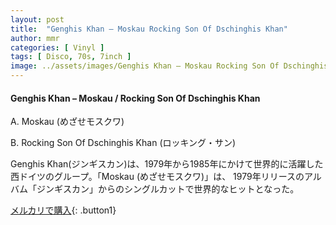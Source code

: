 ```yaml
---
layout: post
title:  "Genghis Khan – Moskau Rocking Son Of Dschinghis Khan"
author: mmr
categories: [ Vinyl ]
tags: [ Disco, 70s, 7inch ]
image: ../assets/images/Genghis Khan – Moskau Rocking Son Of Dschinghis Khan.jpg
---
```


#### Genghis Khan – Moskau / Rocking Son Of Dschinghis Khan

A. Moskau (めざせモスクワ)

B. Rocking Son Of Dschinghis Khan (ロッキング・サン)

Genghis Khan(ジンギスカン)は、1979年から1985年にかけて世界的に活躍した西ドイツのグループ。「Moskau (めざせモスクワ)」は、 1979年リリースのアルバム「ジンギスカン」からのシングルカットで世界的なヒットとなった。



[メルカリで購入](https://jp.mercari.com/item/m46360066901){: .button1}

